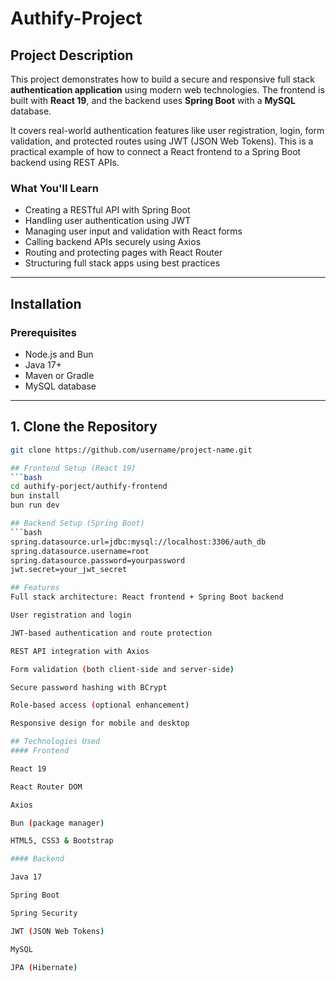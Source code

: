 # Authify-Project

## Project Description

This project demonstrates how to build a secure and responsive full stack **authentication application** using modern web technologies. The frontend is built with **React 19**, and the backend uses **Spring Boot** with a **MySQL** database.

It covers real-world authentication features like user registration, login, form validation, and protected routes using JWT (JSON Web Tokens). This is a practical example of how to connect a React frontend to a Spring Boot backend using REST APIs.

### What You'll Learn

- Creating a RESTful API with Spring Boot
- Handling user authentication using JWT
- Managing user input and validation with React forms
- Calling backend APIs securely using Axios
- Routing and protecting pages with React Router
- Structuring full stack apps using best practices

---

## Installation

### Prerequisites

- Node.js and Bun
- Java 17+
- Maven or Gradle
- MySQL database

---

## 1. Clone the Repository

```bash
git clone https://github.com/username/project-name.git

## Frontend Setup (React 19)
```bash
cd authify-porject/authify-frontend
bun install
bun run dev

## Backend Setup (Spring Boot)
```bash
spring.datasource.url=jdbc:mysql://localhost:3306/auth_db
spring.datasource.username=root
spring.datasource.password=yourpassword
jwt.secret=your_jwt_secret

## Features
Full stack architecture: React frontend + Spring Boot backend

User registration and login

JWT-based authentication and route protection

REST API integration with Axios

Form validation (both client-side and server-side)

Secure password hashing with BCrypt

Role-based access (optional enhancement)

Responsive design for mobile and desktop

## Technologies Used
#### Frontend

React 19

React Router DOM

Axios

Bun (package manager)

HTML5, CSS3 & Bootstrap

#### Backend

Java 17

Spring Boot

Spring Security

JWT (JSON Web Tokens)

MySQL

JPA (Hibernate)
